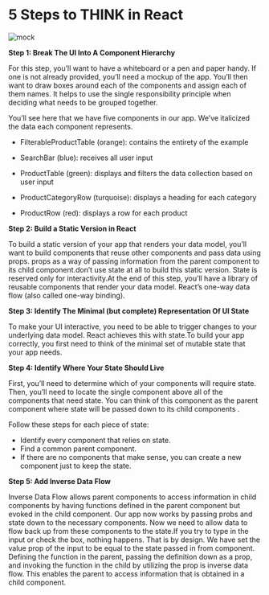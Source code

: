 # 5 Steps to THINK in React

![mock](https://image.slidesharecdn.com/thinkinginreact-160112103822/95/thinking-in-react-12-638.jpg?cb=1452595119)

**Step 1: Break The UI Into A Component Hierarchy**

For this step, you’ll want to have a whiteboard or a pen and paper handy. If one is not already provided, you’ll need a mockup of the app. You’ll then want to draw boxes around each of the components and assign each of them names. It helps to use the single responsibility principle when deciding what needs to be grouped together.

You’ll see here that we have five components in our app. We’ve italicized the data each component represents.

* FilterableProductTable (orange): contains the entirety of the example

* SearchBar (blue): receives all user input

* ProductTable (green): displays and filters the data collection based on user input

* ProductCategoryRow (turquoise): displays a heading for each category

* ProductRow (red): displays a row for each product


**Step 2: Build a Static Version in React**

To build a static version of your app that renders your data model, you’ll want to build components that reuse other components and pass data using props. props as a way of passing information from the parent component to its child component.don’t use state at all to build this static version. State is reserved only for interactivity.At the end of this step, you’ll have a library of reusable components that render your data model. React’s one-way data flow (also called one-way binding).

**Step 3: Identify The Minimal (but complete) Representation Of UI State**

To make your UI interactive, you need to be able to trigger changes to your underlying data model. React achieves this with state.To build your app correctly, you first need to think of the minimal set of mutable state that your app needs.

**Step 4: Identify Where Your State Should Live**

 First, you’ll need to determine which of your components will require state. Then, you’ll need to locate the single component above all of the components that need state. You can think of this component as the parent component where state will be passed down to its child components . 

 Follow these steps for each piece of state:

* Identify every component that relies on state.
* Find a common parent component.
* If there are no components that make sense, you can create a new component just to keep the state.

 **Step 5: Add Inverse Data Flow**


Inverse Data Flow allows parent components to access information in child components by having functions defined in the parent component but evoked in the child component.
 Our app now works by passing probs and state down to the necessary components. Now we need to allow data to flow back up from these components to the state.If you try to type in the input or check the box, nothing happens. That is by design. We have set the value prop of the input to be equal to the state passed in from component.
 Defining the function in the parent, passing the definition down as a prop, and invoking the function in the child by utilizing the prop is inverse data flow. This enables the parent to access information that is obtained in a child component.


